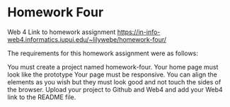 # Homework Four


Web 4 Link to homework assignment
https://in-info-web4.informatics.iupui.edu/~lilywebe/homework-four/

The requirements for this homework assignment were as follows:

You must create a project named homework-four.
Your home page must look like the prototype
Your page must be responsive. 
You can align the elements as you wish but they must look good and not touch the sides of the browser.
Upload your project to Github and Web4 and add your Web4 link to the README file.  
